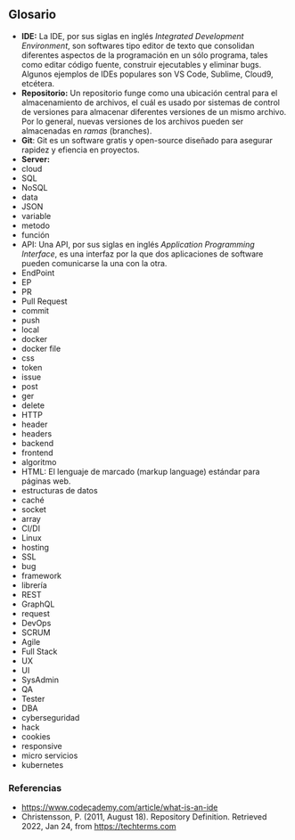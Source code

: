 ## Glosario
- **IDE:** La IDE, por sus siglas en inglés *Integrated Development Environment*, son softwares tipo editor de texto que consolidan diferentes aspectos de la programación en un sólo programa, tales como editar código fuente, construir ejecutables y eliminar bugs. Algunos ejemplos de IDEs populares son VS Code, Sublime, Cloud9, etcétera.
- **Repositorio:** Un repositorio funge como una ubicación central para el almacenamiento de archivos, el cuál es usado por sistemas de control de versiones para almacenar diferentes versiones de un mismo archivo. Por lo general, nuevas versiones de los archivos pueden ser almacenadas en *ramas* (branches).
- **Git**: Git es un software gratis y open-source diseñado para asegurar rapidez y efiencia en proyectos.
- **Server:** 
- cloud
- SQL
- NoSQL
- data
- JSON
- variable
- metodo
- función
- API: Una API, por sus siglas en inglés *Application Programming Interface*, es una interfaz por la que dos aplicaciones de software pueden comunicarse la una con la otra.
- EndPoint
- EP
- PR
- Pull Request
- commit
- push
- local
- docker
- docker file
- css
- token
- issue
- post
- ger
- delete
- HTTP
- header
- headers
- backend
- frontend
- algoritmo
- HTML: El lenguaje de marcado (markup language) estándar para páginas web. 
- estructuras de datos
- caché
- socket
- array
- CI/DI
- Linux
- hosting
- SSL
- bug
- framework
- librería
- REST
- GraphQL
- request
- DevOps
- SCRUM
- Agile
- Full Stack
- UX
- UI
- SysAdmin
- QA
- Tester
- DBA
- cyberseguridad
- hack
- cookies
- responsive
- micro servicios
- kubernetes

### Referencias
- https://www.codecademy.com/article/what-is-an-ide
- Christensson, P. (2011, August 18). Repository Definition. Retrieved 2022, Jan 24, from https://techterms.com

